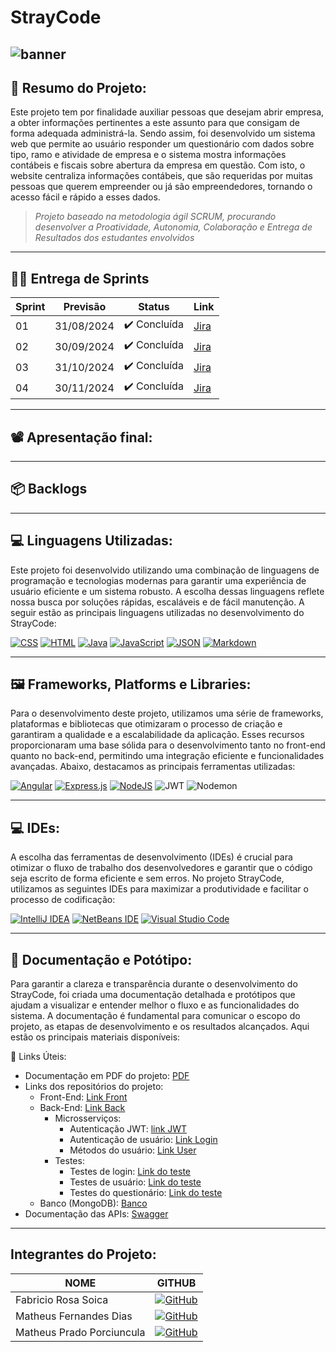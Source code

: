 # StrayCode
![banner](https://www.acemetrix.com/wp-content/uploads/2015/08/black-banner-vector21.png)
---

<h2>📝  Resumo do Projeto:</h2>

Este projeto tem por finalidade auxiliar pessoas que desejam abrir empresa, a obter informações pertinentes a este assunto para que consigam de forma adequada administrá-la. Sendo assim, foi desenvolvido um sistema web que permite ao usuário responder um questionário com dados sobre tipo, ramo e atividade de empresa e o sistema mostra informações contábeis e fiscais sobre abertura da empresa em questão. Com isto, o website centraliza informações contábeis, que são requeridas por muitas pessoas que querem empreender ou já são empreendedores, tornando o acesso fácil e rápido a esses dados.
> _Projeto baseado na metodologia ágil SCRUM, procurando desenvolver a Proatividade, Autonomia, Colaboração e Entrega de Resultados dos estudantes envolvidos_

---

<h2>🐱‍🏍 Entrega de Sprints</h2>

| Sprint | Previsão | Status | Link |
| ---    | ---      | ---    | ---        |
| 01 | 31/08/2024 | ✔️ Concluída    |  [Jira](https://matheusfdias12.atlassian.net/jira/software/projects/SCRUM/boards/1/backlog)  |
| 02 | 30/09/2024 | ✔️ Concluída    |  [Jira](https://matheusfdias12.atlassian.net/jira/software/projects/SCRUM/boards/1/backlog)  |
| 03 | 31/10/2024 | ✔️ Concluída    |  [Jira](https://matheusfdias12.atlassian.net/jira/software/projects/SCRUM/boards/1/backlog)  |
| 04 | 30/11/2024 | ✔️ Concluída    |  [Jira](https://matheusfdias12.atlassian.net/jira/software/projects/SCRUM/boards/1/backlog)  |

---

<h2>📽 Apresentação final:</h2>

---

<h2>📦 Backlogs</h2>


---

<h2>💻  Linguagens Utilizadas:</h2>

Este projeto foi desenvolvido utilizando uma combinação de linguagens de programação e tecnologias modernas para garantir uma experiência de usuário eficiente e um sistema robusto. A escolha dessas linguagens reflete nossa busca por soluções rápidas, escaláveis e de fácil manutenção. A seguir estão as principais linguagens utilizadas no desenvolvimento do StrayCode:

[![CSS](https://img.shields.io/badge/CSS-1572B6?logo=css3&logoColor=fff)](#) [![HTML](https://img.shields.io/badge/HTML-%23E34F26.svg?logo=html5&logoColor=white)](#) [![Java](https://img.shields.io/badge/Java-%23ED8B00.svg?logo=openjdk&logoColor=white)](#) [![JavaScript](https://img.shields.io/badge/JavaScript-F7DF1E?logo=javascript&logoColor=000)](#) [![JSON](https://img.shields.io/badge/JSON-000?logo=json&logoColor=fff)](#) [![Markdown](https://img.shields.io/badge/Markdown-%23000000.svg?logo=markdown&logoColor=white)](#)

---

<h2>🖼️  Frameworks, Platforms e Libraries:</h2>

Para o desenvolvimento deste projeto, utilizamos uma série de frameworks, plataformas e bibliotecas que otimizaram o processo de criação e garantiram a qualidade e a escalabilidade da aplicação. Esses recursos proporcionaram uma base sólida para o desenvolvimento tanto no front-end quanto no back-end, permitindo uma integração eficiente e funcionalidades avançadas. Abaixo, destacamos as principais ferramentas utilizadas:

[![Angular](https://img.shields.io/badge/Angular-%23DD0031.svg?logo=angular&logoColor=white)](#) [![Express.js](https://img.shields.io/badge/Express.js-%23404d59.svg?logo=express&logoColor=%2361DAFB)](#) [![NodeJS](https://img.shields.io/badge/Node.js-6DA55F?logo=node.js&logoColor=white)](#) ![JWT](https://img.shields.io/badge/JWT-black?style=for-the-badge&logo=JSON%20web%20tokens) ![Nodemon](https://img.shields.io/badge/NODEMON-%23323330.svg?style=for-the-badge&logo=nodemon&logoColor=%BBDEAD)

---

<h2>💻  IDEs:</h2>

A escolha das ferramentas de desenvolvimento (IDEs) é crucial para otimizar o fluxo de trabalho dos desenvolvedores e garantir que o código seja escrito de forma eficiente e sem erros. No projeto StrayCode, utilizamos as seguintes IDEs para maximizar a produtividade e facilitar o processo de codificação:

[![IntelliJ IDEA](https://img.shields.io/badge/IntelliJIDEA-000000.svg?logo=intellij-idea&logoColor=white)](#) [![NetBeans IDE](https://img.shields.io/badge/NetBeans%20IDE-1B6AC6.svg?logo=apache-netbeans-ide&logoColor=white)](#) [![Visual Studio Code](https://custom-icon-badges.demolab.com/badge/Visual%20Studio%20Code-0078d7.svg?logo=vsc&logoColor=white)](#)

---

<h2>📄  Documentação e Potótipo:</h2>

Para garantir a clareza e transparência durante o desenvolvimento do StrayCode, foi criada uma documentação detalhada e protótipos que ajudam a visualizar e entender melhor o fluxo e as funcionalidades do sistema. A documentação é fundamental para comunicar o escopo do projeto, as etapas de desenvolvimento e os resultados alcançados. Aqui estão os principais materiais disponíveis:

🔗 Links Úteis:
- Documentação em PDF do projeto: [PDF](https://github.com/Mattdias312/strayCodeAngular/blob/master/ProjetoInterdisciplinar_COMPLETO%202.pdf)
- Links dos repositórios do projeto:
  - Front-End: [Link Front](https://github.com/Mattdias312/strayCodeAngular/tree/master/stray-code-app)
  - Back-End: [Link Back](https://github.com/Mattdias312/strayCodeAngular/tree/master/stray-code-back)
      - Microsserviços:
        - Autenticação JWT: [link JWT](https://github.com/Mattdias312/strayCodeAngular/tree/master/stray-code-back/src/middleware)
        - Autenticação de usuário: [Link Login](https://github.com/Mattdias312/strayCodeAngular/blob/master/stray-code-back/src/controller/loginController.js)
        - Métodos do usuário: [Link User](https://github.com/Mattdias312/strayCodeAngular/blob/master/stray-code-back/src/controller/userController.js)
      - Testes:
        - Testes de login: [Link do teste](https://github.com/Mattdias312/strayCodeAngular/blob/master/stray-code-back/__tests__/01_login.test.js)
        - Testes de usuário: [Link do teste](https://github.com/Mattdias312/strayCodeAngular/blob/master/stray-code-back/__tests__/02_user.test.js)
        - Testes do questionário: [Link do teste](https://github.com/Mattdias312/strayCodeAngular/blob/master/stray-code-back/__tests__/03_questionario.test.js)
  - Banco (MongoDB): [Banco](https://github.com/Mattdias312/strayCodeAngular/tree/master/MongoDB_StrayCode)
- Documentação das APIs: [Swagger]()
  
---

<h2>Integrantes do Projeto:</h2>

| NOME | GITHUB |
| ---  | ---    |
|Fabricio Rosa Soica | [![GitHub](https://img.shields.io/badge/GitHub-%23121011.svg?logo=github&logoColor=white)](https://github.com/fabriciosoica)|
|Matheus Fernandes Dias | [![GitHub](https://img.shields.io/badge/GitHub-%23121011.svg?logo=github&logoColor=white)](https://github.com/Mattdias312)|
|Matheus Prado Porciuncula | [![GitHub](https://img.shields.io/badge/GitHub-%23121011.svg?logo=github&logoColor=white)](https://github.com/mdoisp)|
